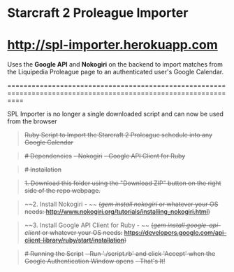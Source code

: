 # Starcraft 2 Proleague Importer

# http://spl-importer.herokuapp.com


Uses the **Google API** and **Nokogiri** on the backend to import matches from the Liquipedia Proleague page to an authenticated user's Google Calendar.

================================================================================================================

SPL Importer is no longer a single downloaded script and can now be used from the browser

> ~~Ruby Script to Import the Starcraft 2 Proleague schedule into any Google Calendar~~

> ~~# Dependencies~~
> ~~- Nokogiri~~
> ~~- Google API Client for Ruby~~

> ~~# Installation~~

> ~~1. Download this folder using the "Download ZIP" button on the right side of the repo webpage.~~

> ~~2. Install Nokogiri - ~~
> ~~(*gem install nokogiri* or whatever your OS needs: http://www.nokogiri.org/tutorials/installing_nokogiri.html)~~

> ~~3. Install Google API Client for Ruby - ~~
> ~~(*gem install google-api-client* or whatever your OS needs:~~
> ~~https://developers.google.com/api-client-library/ruby/start/installation)~~

> ~~# Running the Script~~
> ~~- Run './script.rb' and click 'Accept' when the Google Authentication Window opens~~
> ~~- That's It!~~
